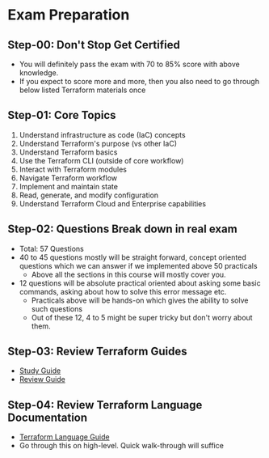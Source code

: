 # Exam Preparation

## Step-00: Don't Stop Get Certified
- You will definitely pass the exam with 70 to 85% score with above knowledge.
- If you expect to score more and more, then you also need to go through below listed Terraform materials once

## Step-01: Core Topics
1. Understand infrastructure as code (IaC) concepts
2. Understand Terraform's purpose (vs other IaC)
3. Understand Terraform basics
4. Use the Terraform CLI (outside of core workflow)
5. Interact with Terraform modules
6. Navigate Terraform workflow
7. Implement and maintain state
8. Read, generate, and modify configuration
9. Understand Terraform Cloud and Enterprise capabilities

## Step-02: Questions Break down in real exam
- Total: 57 Questions
- 40 to 45 questions mostly will be straight forward, concept oriented questions which we can answer if we implemented above 50 practicals
  - Above all the sections in this course will mostly cover you. 
- 12 questions will be absolute practical oriented about asking some basic commands, asking about how to solve this error message etc. 
  - Practicals above will be hands-on which gives the ability to solve such questions
  - Out of these 12, 4 to 5 might be super tricky but don't worry about them. 


## Step-03: Review Terraform Guides
- [Study Guide](https://learn.hashicorp.com/tutorials/terraform/associate-study)
- [Review Guide](https://learn.hashicorp.com/tutorials/terraform/associate-review)


## Step-04: Review Terraform Language Documentation
- [Terraform Language Guide](https://www.terraform.io/docs/language/index.html)
- Go through this on high-level. Quick walk-through will suffice